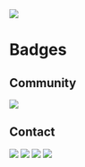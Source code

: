 <img src="https://i.imgur.com/qEosYDH.png">

# Badges



## Community

 <a href="#">
    <img src="https://img.shields.io/badge/AniList-02A9FF?style=for-the-badge&logo=AniList&logoColor=white">
 </a>  
 
## Contact

<p>
   <img src="https://img.shields.io/badge/Gmail-D14836?style=for-the-badge&logo=gmail&logoColor=white">
   <img src="https://img.shields.io/badge/WhatsApp-25D366?style=for-the-badge&logo=whatsapp&logoColor=white">
   <img src="https://img.shields.io/badge/WeChat-07C160?style=for-the-badge&logo=wechat&logoColor=white">
   <img src="https://img.shields.io/badge/Telegram-2CA5E0?style=for-the-badge&logo=telegram&logoColor=white">
</p>
